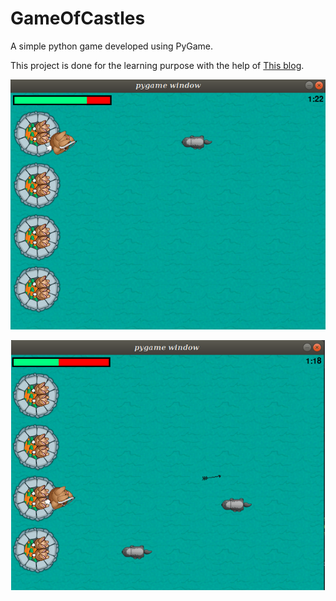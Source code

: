 # GameOfCastles
A simple python game developed using PyGame.</br>

This project is done for the learning purpose with the help of [This blog](https://www.raywenderlich.com/2795-beginning-game-programming-for-teens-with-python#toc-anchor-001).

<p align="center">
  <img height="400" src="screenshots/img1.png">
</p>
<p align="center">
  <img height="400" src="screenshots/img2.png">
</p>

